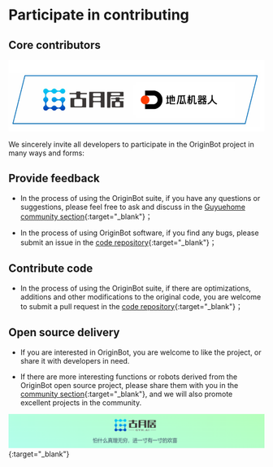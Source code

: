 # **Participate in contributing**

## **Core contributors**

![20220904153119](../../assets/img/20220904153119.jpg)



We sincerely invite all developers to participate in the OriginBot project in many ways and forms:



## **Provide feedback**

  - In the process of using the OriginBot suite, if you have any questions or suggestions, please feel free to ask and discuss in the [Guyuehome community section](https://www.guyuehome.com/interlocution?id=1826932316801544194){:target="_blank"}；

  - In the process of using OriginBot software, if you find any bugs, please submit an issue in the [code repository](https://github.com/yzhcat/originbot){:target="_blank"}；

    

## **Contribute code**

  - In the process of using the OriginBot suite, if there are optimizations, additions and other modifications to the original code, you are welcome to submit a pull request in the [code repository](https://github.com/yzhcat/originbot){:target="_blank"}；

    

## **Open source delivery**

  - If you are interested in OriginBot, you are welcome to like the project, or share it with developers in need.

  - If there are more interesting functions or robots derived from the OriginBot open source project, please share them with you in the [community section](https://www.guyuehome.com/interlocution?id=1826932316801544194){:target="_blank"}, and we will also promote excellent projects in the community.



[![图片1](../../assets/img/footer.png)](https://www.guyuehome.com/){:target="_blank"}

